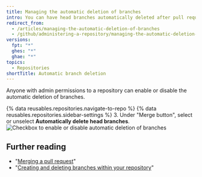 ```yaml
---
title: Managing the automatic deletion of branches
intro: You can have head branches automatically deleted after pull requests are merged in your repository.
redirect_from:
  - /articles/managing-the-automatic-deletion-of-branches
  - /github/administering-a-repository/managing-the-automatic-deletion-of-branches
versions:
  fpt: "*"
  ghes: "*"
  ghae: "*"
topics:
  - Repositories
shortTitle: Automatic branch deletion
---
```


Anyone with admin permissions to a repository can enable or disable the automatic deletion of branches.

{% data reusables.repositories.navigate-to-repo %}
{% data reusables.repositories.sidebar-settings %} 3. Under "Merge button", select or unselect **Automatically delete head branches**.
![Checkbox to enable or disable automatic deletion of branches](/assets/images/help/repository/automatically-delete-branches.png)

## Further reading

- "[Merging a pull request](/articles/merging-a-pull-request)"
- "[Creating and deleting branches within your repository](/articles/creating-and-deleting-branches-within-your-repository)"
